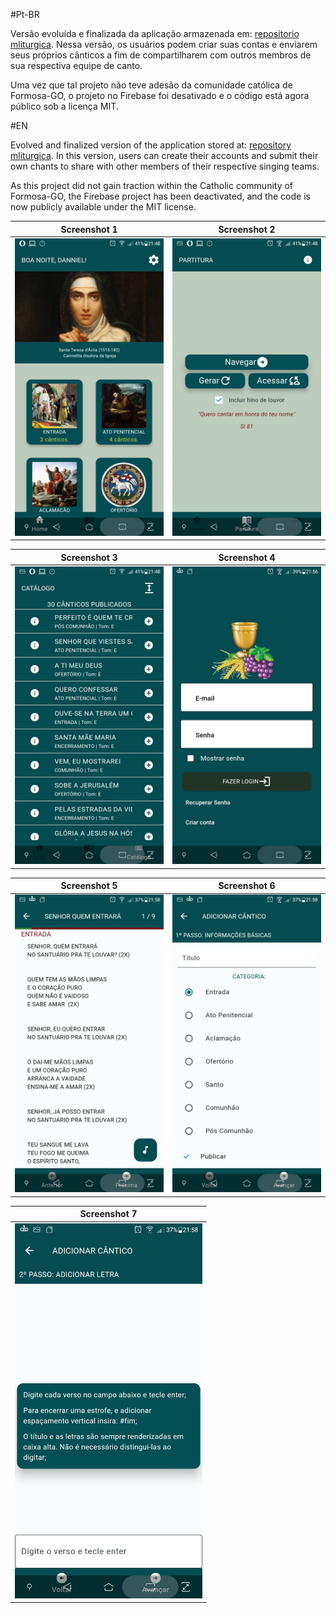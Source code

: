 #Pt-BR

Versão evoluída e finalizada da aplicação armazenada em: [repositorio mliturgica](https://github.com/ddiasguto/mliturgica). 
Nessa versão, os usuários podem criar suas contas e enviarem seus próprios cânticos a fim de compartilharem com outros membros de sua respectiva equipe de canto. 

Uma vez que tal projeto não teve adesão da comunidade católica de Formosa-GO, o projeto no 
Firebase foi desativado e o código está agora público sob a licença MIT.

#EN

Evolved and finalized version of the application stored at: [repository mliturgica](https://github.com/ddiasguto/mliturgica).
In this version, users can create their accounts and submit their own chants to share with other members of their respective singing teams.

As this project did not gain traction within the Catholic community of Formosa-GO, the Firebase project has been deactivated, and the code is now publicly available under the MIT license.

| Screenshot 1 | Screenshot 2 | 
| -------- | -------- | 
|<img src="screenshots/screenshot1.jpg" width="300">|<img src="screenshots/screenshot2.jpg" width="300">

|  Screenshot 3 | Screenshot 4 |
| -------- | -------- | 
|<img src="screenshots/screenshot3.jpg" width="300">|<img src="screenshots/screenshot4.jpg" width="300">|

| Screenshot 5 |  Screenshot 6 |
| -------- | -------- | 
|<img src="screenshots/screenshot5.jpg" width="300">|<img src="screenshots/screenshot6.jpg" width="300">|

| Screenshot 7 |
| -------- | 
|<img src="screenshots/screenshot7.jpg" width="300">|
